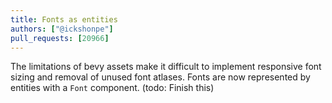 ```yaml
---
title: Fonts as entities
authors: ["@ickshonpe"]
pull_requests: [20966]
---
```


The limitations of bevy assets make it difficult to implement responsive font sizing and removal of unused font atlases.
Fonts are now represented by entities with a `Font` component. (todo: Finish this)